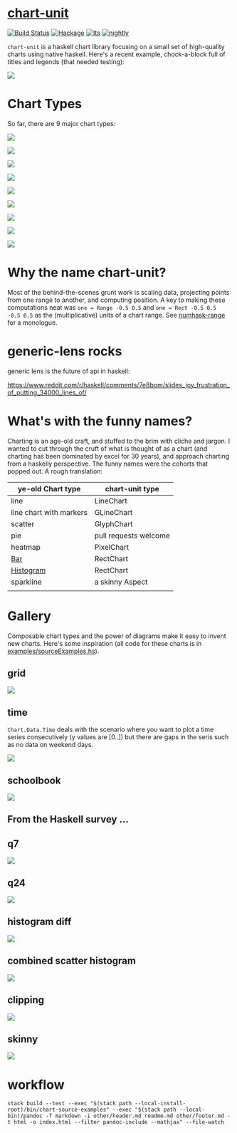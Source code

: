 [chart-unit](https://github.com/tonyday567/chart-unit)
===

[![Build Status](https://travis-ci.org/tonyday567/chart-unit.svg)](https://travis-ci.org/tonyday567/chart-unit) [![Hackage](https://img.shields.io/hackage/v/chart-unit.svg)](https://hackage.haskell.org/package/chart-unit) [![lts](https://www.stackage.org/package/chart-unit/badge/lts)](http://stackage.org/lts/package/chart-unit) [![nightly](https://www.stackage.org/package/chart-unit/badge/nightly)](http://stackage.org/nightly/package/chart-unit)

`chart-unit` is a haskell chart library focusing on a small set of high-quality charts using native haskell. Here's a recent example, chock-a-block full of titles and legends (that needed testing):

![](other/mainExample.svg)

Chart Types
===

So far, there are 9 major chart types:

![](other/textHudExample.svg)

![](other/glyphHudExample.svg)

![](other/lglyphHudExample.svg)

![](other/lineHudExample.svg)

![](other/glineHudExample.svg)

![](other/rectHudExample.svg)

![](other/pixelHudExample.svg)

![](other/arrowHudExample.svg)

![](other/barExample.svg)



Why the name chart-unit?
===

Most of the behind-the-scenes grunt work is scaling data, projecting points from one range to another, and computing position.  A key to making these computations neat was `one = Range -0.5 0.5` and `one = Rect -0.5 0.5 -0.5 0.5` as the (multiplicative) units of a chart range.  See [numhask-range](https://github.com/tonyday567/numhask-range) for a monologue.

generic-lens rocks
===

generic lens is the future of api in haskell:

https://www.reddit.com/r/haskell/comments/7e8bom/slides_joy_frustration_of_putting_34000_lines_of/


What's with the funny names?
===

Charting is an age-old craft, and stuffed to the brim with cliche and jargon.  I wanted to cut through the cruft of what is thought of as a chart (and charting has been dominated by excel for 30 years), and approach charting from a haskelly perspective.  The funny names were the cohorts that popped out.  A rough translation:


| ye-old Chart type                                    | chart-unit type       |
|------------------------------------------------------|-----------------------|
| line                                                 | LineChart             |
| line chart with markers                              | GLineChart            |
| scatter                                              | GlyphChart            |
| pie                                                  | pull requests welcome |
| heatmap                                              | PixelChart            |
| [Bar](https://en.wikipedia.org/wiki/Bar_chart)       | RectChart             |
| [Histogram](https://en.wikipedia.org/wiki/Histogram) | RectChart             |
| sparkline                                            | a skinny Aspect       |
|                                                      |                       |

Gallery
===

Composable chart types and the power of diagrams make it easy to invent new charts.  Here's some inspiration (all code for these charts is in [examples/sourceExamples.hs](https://github.com/tonyday567/chart-unit/blob/master/examples/sourceExamples.hs)).

grid
---

![](other/gridExample.svg)

time
---

`Chart.Data.Time` deals with the scenario where you want to plot a time series consecutively (y values are [0..]) but there are gaps in the seris such as no data on weekend days.

![](other/timeExample.svg)

schoolbook
---

![](other/schoolbookExample.svg)


From the Haskell survey ...
---

q7
---

![](other/q7Example.svg)


q24
---

![](other/q24Example.svg)




histogram diff
---

![](other/histDiffExample.svg)


combined scatter histogram
---

![](other/scatterHistExample.svg)


clipping
---

![](other/clippingExample.svg)

skinny
---

![](other/skinnyExample.svg)

workflow
===

~~~
stack build --test --exec "$(stack path --local-install-root)/bin/chart-source-examples" --exec "$(stack path --local-bin)/pandoc -f markdown -i other/header.md readme.md other/footer.md -t html -o index.html --filter pandoc-include --mathjax" --file-watch
~~~
